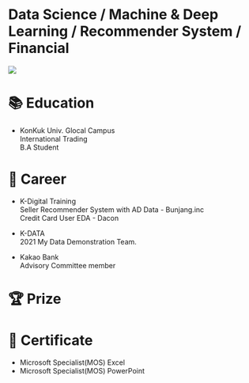 # Data Science / Machine & Deep Learning / Recommender System / Financial
         
<img src="https://img.shields.io/badge/Python-green?style=flat&logo=Sass&logoColor=3776AB"/>


# 📚 Education
- KonKuk Univ. Glocal Campus  
International Trading  
B.A Student

# 💼 Career
- K-Digital Training  
Seller Recommender System with AD Data - Bunjang.inc  
Credit Card User EDA - Dacon
  
- K-DATA  
2021 My Data Demonstration Team. 
  
- Kakao Bank    
Advisory Committee member




# 🏆 Prize



# 📃 Certificate
- Microsoft Specialist(MOS) Excel
- Microsoft Specialist(MOS) PowerPoint



<!--
**seonwoo-github/seonwoo-github** is a ✨ _special_ ✨ repository because its `README.md` (this file) appears on your GitHub profile.

Here are some ideas to get you started:

- 🔭 I’m currently working on ...
- 🌱 I’m currently learning ...
- 👯 I’m looking to collaborate on ...
- 🤔 I’m looking for help with ...
- 💬 Ask me about ...
- 📫 How to reach me: ...
- 😄 Pronouns: ...
- ⚡ Fun fact: ...
-->
